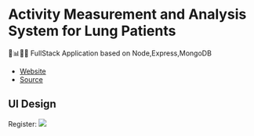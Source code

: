 # Activity Measurement and Analysis System for Lung Patients

🚶📊👩‍⚕️ FullStack Application based on Node,Express,MongoDB

* [Website](https://webdevzero2hero-eaglegogogo.c9users.io/)
* [Source](https://github.com/garysun-webdev/ActivityRefactor)

## UI Design

Register:
<a href="https://australiamark.com.au/wp-content/uploads/2017/11/Register.png"><img src="https://australiamark.com.au/wp-content/uploads/2017/11/Register.png"></a>
